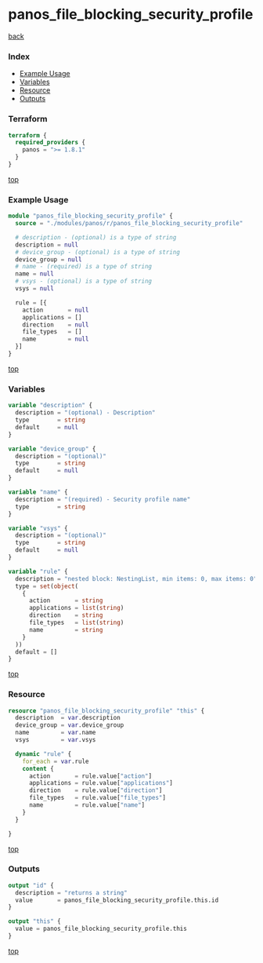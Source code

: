 # panos_file_blocking_security_profile

[back](../panos.md)

### Index

- [Example Usage](#example-usage)
- [Variables](#variables)
- [Resource](#resource)
- [Outputs](#outputs)

### Terraform

```terraform
terraform {
  required_providers {
    panos = ">= 1.8.1"
  }
}
```

[top](#index)

### Example Usage

```terraform
module "panos_file_blocking_security_profile" {
  source = "./modules/panos/r/panos_file_blocking_security_profile"

  # description - (optional) is a type of string
  description = null
  # device_group - (optional) is a type of string
  device_group = null
  # name - (required) is a type of string
  name = null
  # vsys - (optional) is a type of string
  vsys = null

  rule = [{
    action       = null
    applications = []
    direction    = null
    file_types   = []
    name         = null
  }]
}
```

[top](#index)

### Variables

```terraform
variable "description" {
  description = "(optional) - Description"
  type        = string
  default     = null
}

variable "device_group" {
  description = "(optional)"
  type        = string
  default     = null
}

variable "name" {
  description = "(required) - Security profile name"
  type        = string
}

variable "vsys" {
  description = "(optional)"
  type        = string
  default     = null
}

variable "rule" {
  description = "nested block: NestingList, min items: 0, max items: 0"
  type = set(object(
    {
      action       = string
      applications = list(string)
      direction    = string
      file_types   = list(string)
      name         = string
    }
  ))
  default = []
}
```

[top](#index)

### Resource

```terraform
resource "panos_file_blocking_security_profile" "this" {
  description  = var.description
  device_group = var.device_group
  name         = var.name
  vsys         = var.vsys

  dynamic "rule" {
    for_each = var.rule
    content {
      action       = rule.value["action"]
      applications = rule.value["applications"]
      direction    = rule.value["direction"]
      file_types   = rule.value["file_types"]
      name         = rule.value["name"]
    }
  }

}
```

[top](#index)

### Outputs

```terraform
output "id" {
  description = "returns a string"
  value       = panos_file_blocking_security_profile.this.id
}

output "this" {
  value = panos_file_blocking_security_profile.this
}
```

[top](#index)